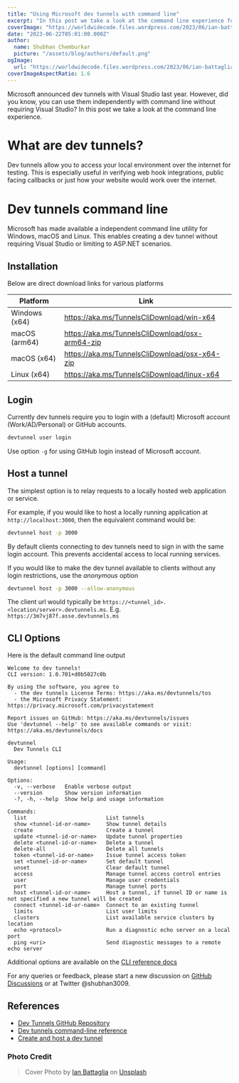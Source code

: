 ```yaml
---
title: "Using Microsoft dev tunnels with command line"
excerpt: "In this post we take a look at the command line experience for creating Microsoft dev tunnels without requiring Visual Studio."
coverImage: "https://worldwidecode.files.wordpress.com/2023/06/ian-battaglia-9drs5e_rguc-unsplash.jpg"
date: "2023-06-22T05:01:00.000Z"
author:
  name: Shubhan Chemburkar
  picture: "/assets/blog/authors/default.png"
ogImage:
  url: "https://worldwidecode.files.wordpress.com/2023/06/ian-battaglia-9drs5e_rguc-unsplash.jpg"
coverImageAspectRatio: 1.6
---
```


Microsoft announced dev tunnels with Visual Studio last year. However, did you know, you can use them independently with command line without requiring Visual Studio? In this post we take a look at the command line experience.

# What are dev tunnels?

Dev tunnels allow you to access your local environment over the internet for testing. This is especially useful in verifying web hook integrations, public facing callbacks or just how your website would work over the internet.

# Dev tunnels command line

Microsoft has made available a independent command line utility for Windows, macOS and Linux. This enables creating a dev tunnel without requiring Visual Studio or limiting to ASP.NET scenarios.

## Installation

Below are direct download links for various platforms

|Platform|Link|
|-|-|
|Windows (x64)|https://aka.ms/TunnelsCliDownload/win-x64|
|macOS (arm64)|https://aka.ms/TunnelsCliDownload/osx-arm64-zip|
|macOS (x64)|https://aka.ms/TunnelsCliDownload/osx-x64-zip|
|Linux (x64)|https://aka.ms/TunnelsCliDownload/linux-x64|

## Login

Currently dev tunnels require you to login with a (default) Microsoft account (Work/AD/Personal) or GitHub accounts.

```bash
devtunnel user login
```

Use option `-g` for using GitHub login instead of Microsoft account.

## Host a tunnel

The simplest option is to relay requests to a locally hosted web application or service.

For example, if you would like to host a locally running application at `http://localhost:3000`, then the equivalent command would be:

```bash
devtunnel host -p 3000
```

By default clients connecting to dev tunnels need to sign in with the same login account. This prevents accidental access to local running services.

If you would like to make the dev tunnel available to clients without any login restrictions, use the *anonymous* option

```bash
devtunnel host -p 3000 --allow-anonymous
```

The client url would typically be `https://<tunnel_id>.<location/server>.devtunnels.ms`. E.g. `https://3m7vj87f.asse.devtunnels.ms`

## CLI Options

Here is the default command line output

```plaintext
Welcome to dev tunnels!
CLI version: 1.0.701+d0b5027c0b

By using the software, you agree to
  - the dev tunnels License Terms: https://aka.ms/devtunnels/tos
  - the Microsoft Privacy Statement: https://privacy.microsoft.com/privacystatement

Report issues on GitHub: https://aka.ms/devtunnels/issues
Use 'devtunnel --help' to see available commands or visit: https://aka.ms/devtunnels/docs

devtunnel
  Dev Tunnels CLI

Usage:
  devtunnel [options] [command]

Options:
  -v, --verbose   Enable verbose output
  --version       Show version information
  -?, -h, --help  Show help and usage information

Commands:
  list                         List tunnels
  show <tunnel-id-or-name>     Show tunnel details
  create                       Create a tunnel
  update <tunnel-id-or-name>   Update tunnel properties
  delete <tunnel-id-or-name>   Delete a tunnel
  delete-all                   Delete all tunnels
  token <tunnel-id-or-name>    Issue tunnel access token
  set <tunnel-id-or-name>      Set default tunnel
  unset                        Clear default tunnel
  access                       Manage tunnel access control entries
  user                         Manage user credentials
  port                         Manage tunnel ports
  host <tunnel-id-or-name>     Host a tunnel, if tunnel ID or name is not specified a new tunnel will be created
  connect <tunnel-id-or-name>  Connect to an existing tunnel
  limits                       List user limits
  clusters                     List available service clusters by location
  echo <protocol>              Run a diagnostic echo server on a local port
  ping <uri>                   Send diagnostic messages to a remote echo server

```

Additional options are available on the [CLI reference docs](https://learn.microsoft.com/en-us/azure/developer/dev-tunnels/cli-commands#host-a-dev-tunnel)



For any queries or feedback, please start a new discussion on [GitHub Discussions](https://github.com/schemburkar/octocat.dev/discussions/new) or at Twitter @shubhan3009.


## References


- [Dev Tunnels GitHub Repository](https://github.com/microsoft/dev-tunnels)
- [Dev tunnels command-line reference](https://learn.microsoft.com/en-us/azure/developer/dev-tunnels/cli-commands#host-a-dev-tunnel)
- [Create and host a dev tunnel](https://learn.microsoft.com/en-us/azure/developer/dev-tunnels/get-started)

### Photo Credit

> Cover Photo by [Ian Battaglia](https://unsplash.com/es/@ianjbattaglia?utm_source=unsplash&utm_medium=referral&utm_content=creditCopyText) on [Unsplash](https://unsplash.com/photos/r3pIy-3Xgmg?utm_source=unsplash&utm_medium=referral&utm_content=creditCopyText)


  